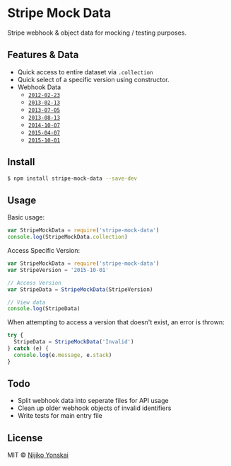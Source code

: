 # Stripe Mock Data

Stripe webhook & object data for mocking / testing purposes.

## Features & Data

- Quick access to entire dataset via `.collection`
- Quick select of a specific version using constructor.
- Webhook Data
  - [`2012-02-23`](data/webhooks/2012-02-23)
  - [`2013-02-13`](data/webhooks/2013-02-13)
  - [`2013-07-05`](data/webhooks/2013-07-05)
  - [`2013-08-13`](data/webhooks/2013-08-13)
  - [`2014-10-07`](data/webhooks/2014-10-07)
  - [`2015-04-07`](data/webhooks/2015-04-07)
  - [`2015-10-01`](data/webhooks/2015-10-01)

## Install

```bash
$ npm install stripe-mock-data --save-dev
```

## Usage

Basic usage:

```js
var StripeMockData = require('stripe-mock-data')
console.log(StripeMockData.collection)
```

Access Specific Version:

```js
var StripeMockData = require('stripe-mock-data')
var StripeVersion = '2015-10-01'

// Access Version
var StripeData = StripeMockData(StripeVersion)

// View data
console.log(StripeData)
```

When attempting to access a version that doesn't exist, an error is thrown:

```js
try {
  StripeData = StripeMockData('Invalid')
} catch (e) {
  console.log(e.message, e.stack)
}
```

## Todo

- Split webhook data into seperate files for API usage
- Clean up older webhook objects of invalid identifiers
- Write tests for main entry file

## License

MIT © [Nijiko Yonskai](http://nijikokun.com)